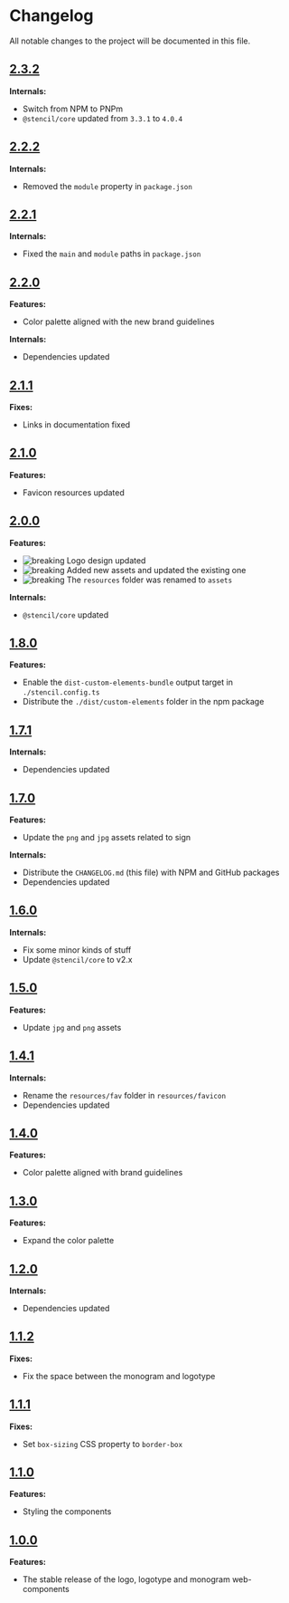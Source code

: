 # Changelog

All notable changes to the project will be documented in this file.

## [2.3.2]

**Internals:**

- Switch from NPM to PNPm
- `@stencil/core` updated from `3.3.1` to `4.0.4`

## [2.2.2]

**Internals:**

- Removed the `module` property in `package.json`

## [2.2.1]

**Internals:**

- Fixed the `main` and `module` paths in `package.json`

## [2.2.0]

**Features:**

- Color palette aligned with the new brand guidelines

**Internals:**

- Dependencies updated

## [2.1.1]

**Fixes:**

- Links in documentation fixed

## [2.1.0]

**Features:**

- Favicon resources updated

## [2.0.0]

**Features:**

- ![breaking] Logo design updated
- ![breaking] Added new assets and updated the existing one
- ![breaking] The `resources` folder was renamed to `assets`

**Internals:**

- `@stencil/core` updated

## [1.8.0]

**Features:**

- Enable the `dist-custom-elements-bundle` output target in `./stencil.config.ts`
- Distribute the `./dist/custom-elements` folder in the npm package

## [1.7.1]

**Internals:**

- Dependencies updated

## [1.7.0]

**Features:**

- Update the `png` and `jpg` assets related to sign

**Internals:**

- Distribute the `CHANGELOG.md` (this file) with NPM and GitHub packages
- Dependencies updated

## [1.6.0]

**Internals:**

- Fix some minor kinds of stuff
- Update `@stencil/core` to v2.x

## [1.5.0]

**Features:**

- Update `jpg` and `png` assets

## [1.4.1]

**Internals:**

- Rename the `resources/fav` folder in `resources/favicon`
- Dependencies updated

## [1.4.0]

**Features:**

- Color palette aligned with brand guidelines

## [1.3.0]

**Features:**

- Expand the color palette

## [1.2.0]

**Internals:**

- Dependencies updated

## [1.1.2]

**Fixes:**

- Fix the space between the monogram and logotype

## [1.1.1]

**Fixes:**

- Set `box-sizing` CSS property to `border-box`

## [1.1.0]

**Features:**

- Styling the components

## [1.0.0]

**Features:**

- The stable release of the logo, logotype and monogram web-components

[2.3.2]: https://github.com/giotramu/logo/releases/tag/2.3.2
[2.2.2]: https://github.com/giotramu/logo/releases/tag/2.2.2
[2.2.1]: https://github.com/giotramu/logo/releases/tag/2.2.1
[2.2.0]: https://github.com/giotramu/logo/releases/tag/2.2.0
[2.1.1]: https://github.com/giotramu/logo/releases/tag/2.1.1
[2.1.0]: https://github.com/giotramu/logo/releases/tag/2.1.0
[2.0.0]: https://github.com/giotramu/logo/releases/tag/2.0.0
[1.8.0]: https://github.com/giotramu/logo/releases/tag/1.8.0
[1.7.1]: https://github.com/giotramu/logo/releases/tag/1.7.1
[1.7.0]: https://github.com/giotramu/logo/releases/tag/1.7.0
[1.6.0]: https://github.com/giotramu/logo/releases/tag/1.6.0
[1.5.0]: https://github.com/giotramu/logo/releases/tag/1.5.0
[1.4.1]: https://github.com/giotramu/logo/releases/tag/1.4.1
[1.4.0]: https://github.com/giotramu/logo/releases/tag/1.4.0
[1.3.0]: https://github.com/giotramu/logo/releases/tag/1.3.0
[1.2.0]: https://github.com/giotramu/logo/releases/tag/1.2.0
[1.1.2]: https://github.com/giotramu/logo/releases/tag/1.1.2
[1.1.1]: https://github.com/giotramu/logo/releases/tag/1.1.1
[1.1.0]: https://github.com/giotramu/logo/releases/tag/1.1.0
[1.0.0]: https://github.com/giotramu/logo/releases/tag/1.0.0
[breaking]: https://shields.io/badge/-breaking-FFFACD?style=flat-square

